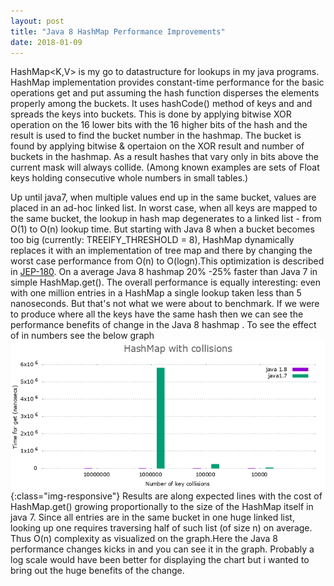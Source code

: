 ```yaml
---
layout: post
title: "Java 8 HashMap Performance Improvements"
date: 2018-01-09
---
```


HashMap<K,V> is my go to datastructure for lookups in my java programs. HashMap implementation provides constant-time performance for the basic operations get and put assuming the hash function disperses the elements properly among the buckets. It uses hashCode() method of keys and and spreads the keys into buckets. This is done by applying bitwise XOR operation on the 16 lower bits with the 16 higher bits of the hash and the result is used to find the bucket number in the hashmap. The bucket is found by applying bitwise & opertaion on the XOR result and number of buckets in the hashmap. As a result hashes that vary only in bits above the current mask will always collide. (Among known examples are sets of Float keys holding consecutive whole numbers in small tables.) 

Up until java7, when multiple values end up in the same bucket, values are placed in an ad-hoc linked list. In worst case, when all keys are mapped to the same bucket, the lookup in hash map degenerates to a linked list - from O(1) to O(n) lookup time. But starting with Java 8 when a bucket becomes too big (currently: TREEIFY_THRESHOLD = 8), HashMap dynamically replaces it with an implementation of tree map and there by changing the worst case performance from O(n) to O(logn).This optimization is described in [JEP-180](http://openjdk.java.net/jeps/180).
 On a average Java 8 hashmap 20% -25% faster than Java 7 in simple HashMap.get(). The overall performance is equally interesting: even with one million entries in a HashMap a single lookup taken less than 5 nanoseconds. But that's not what we were about to benchmark. If we were to produce where all the keys have the same hash then we can see the performance benefits of change in the Java 8 hashmap .
 To see the effect of in numbers see the below graph
 ![JavaHashMapPerformance-WithCollisions](/images/javahashmap-withcollisions.png){:class="img-responsive"}
 Results are along expected lines with the cost of HashMap.get() growing proportionally to the size of the HashMap itself in java 7. Since all entries are in the same bucket in one huge linked list, looking up one requires traversing half of such list (of size n) on average. Thus O(n) complexity as visualized on the graph.Here the Java 8 performance changes kicks in and you can see it in the graph. Probably a log scale would have been better for displaying the chart but i wanted to bring out the huge benefits of the change.

